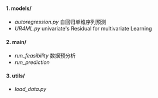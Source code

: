 
#### 1. models/
  - _autoregression.py_ 自回归单维序列预测
  - _UR4ML.py_ univariate's Residual for 
  multivariate Learning

#### 2. main/
  - _run_feasibility_ 数据预分析
  - _run_prediction_

#### 3. utils/
  - _load_data.py_